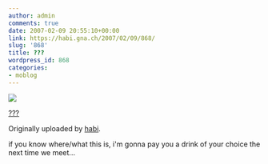 ```yaml
---
author: admin
comments: true
date: 2007-02-09 20:55:10+00:00
link: https://habi.gna.ch/2007/02/09/868/
slug: '868'
title: ???
wordpress_id: 868
categories:
- moblog
---
```



 [![](http://farm1.static.flickr.com/135/384899593_781be10abc_m.jpg)](http://www.flickr.com/photos/habi/384899593/)
   

 
  [???](http://www.flickr.com/photos/habi/384899593/)
    

  Originally uploaded by [habi](http://www.flickr.com/people/habi/).
 



if you know where/what this is, i'm gonna pay you a drink of your choice the next time we meet...
  

